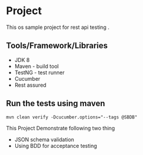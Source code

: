 # Project
This os sample project for  rest api testing .

## Tools/Framework/Libraries
- JDK 8
- Maven - build tool
- TestNG - test runner
- Cucumber 
- Rest assured 


## Run the tests using maven
```shell script
mvn clean verify -Dcucumber.options="--tags @SBDB"
```
This Project  Demonstrate following two thing
- JSON schema validation
- Using BDD for acceptance testing

